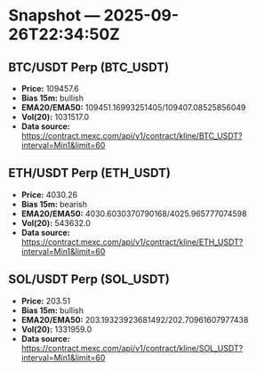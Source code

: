 # Snapshot — 2025-09-26T22:34:50Z

## BTC/USDT Perp (BTC_USDT)
- **Price:** 109457.6
- **Bias 15m:** bullish
- **EMA20/EMA50:** 109451.16993251405/109407.08525856049
- **Vol(20):** 1031517.0
- **Data source:** https://contract.mexc.com/api/v1/contract/kline/BTC_USDT?interval=Min1&limit=60

## ETH/USDT Perp (ETH_USDT)
- **Price:** 4030.26
- **Bias 15m:** bearish
- **EMA20/EMA50:** 4030.6030370790168/4025.965777074598
- **Vol(20):** 543632.0
- **Data source:** https://contract.mexc.com/api/v1/contract/kline/ETH_USDT?interval=Min1&limit=60

## SOL/USDT Perp (SOL_USDT)
- **Price:** 203.51
- **Bias 15m:** bullish
- **EMA20/EMA50:** 203.19323923681492/202.70961607977438
- **Vol(20):** 1331959.0
- **Data source:** https://contract.mexc.com/api/v1/contract/kline/SOL_USDT?interval=Min1&limit=60
